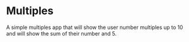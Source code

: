 # Multiples
A simple multiples app that will show the user number multiples up to 10 and will show the sum of their number and 5.
